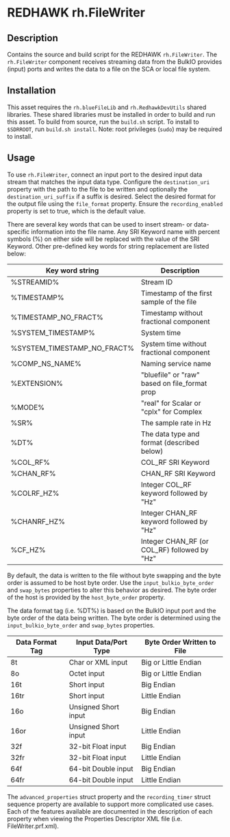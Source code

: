 # REDHAWK rh.FileWriter

## Description

Contains the source and build script for the REDHAWK
`rh.FileWriter`. The `rh.FileWriter` component receives streaming data from the
BulkIO provides (input) ports and writes the data to a file on the SCA or local
file system.

## Installation

This asset requires the `rh.blueFileLib` and `rh.RedhawkDevUtils` shared libraries.
These shared libraries must be installed in order to build and run this asset.
To build from source, run the `build.sh` script. To install to `$SDRROOT`, run `build.sh install`.
Note: root privileges (`sudo`) may be required to install.

## Usage

To use `rh.FileWriter`, connect an input port to the desired input data stream
that matches the input data type. Configure the `destination_uri` property with
the path to the file to be written and optionally the `destination_uri_suffix`
if a suffix is desired. Select the desired format for the output file using the
`file_format` property. Ensure the `recording_enabled` property is set to true,
which is the default value.

There are several key words that can be used to insert stream- or data-specific
information into the file name. Any SRI Keyword name with percent symbols (%)
on either side will be replaced with the value of the SRI Keyword. Other
pre-defined key words for string replacement are listed below:

| Key word string             | Description                                   |
| --------------------------- | --------------------------------------------- |
| %STREAMID%                  | Stream ID                                     |
| %TIMESTAMP%                 | Timestamp of the first sample of the file     |
| %TIMESTAMP_NO_FRACT%        | Timestamp without fractional component        |
| %SYSTEM_TIMESTAMP%          | System time                                   |
| %SYSTEM_TIMESTAMP_NO_FRACT% | System time without fractional component      |
| %COMP_NS_NAME%              | Naming service name                           |
| %EXTENSION%                 | "bluefile" or "raw" based on file_format prop |
| %MODE%                      | "real" for Scalar or "cplx" for Complex       |
| %SR%                        | The sample rate in Hz                         |
| %DT%                        | The data type and format (described below)    |
| %COL_RF%                    | COL_RF SRI Keyword                            |
| %CHAN_RF%                   | CHAN_RF SRI Keyword                           |
| %COLRF_HZ%                  | Integer COL_RF keyword followed by "Hz"       |
| %CHANRF_HZ%                 | Integer CHAN_RF keyword followed by "Hz"      |
| %CF_HZ%                     | Integer CHAN_RF (or COL_RF) followed by "Hz"  |

By default, the data is written to the file without byte swapping and the byte
order is assumed to be host byte order. Use the `input_bulkio_byte_order` and
`swap_bytes` properties to alter this behavior as desired. The byte order of the
host is provided by the `host_byte_order` property.

The data format tag (i.e. %DT%) is based on the BulkIO input port and the byte
order of the data being written. The byte order is determined using the
`input_bulkio_byte_order` and `swap_bytes` properties.

| Data Format Tag | Input Data/Port Type | Byte Order Written to File |
| --------------- | -------------------- | -------------------------- |
| 8t              | Char or XML input    | Big or Little Endian       |
| 8o              | Octet input          | Big or Little Endian       |
| 16t             | Short input          | Big Endian                 |
| 16tr            | Short input          | Little Endian              |
| 16o             | Unsigned Short input | Big Endian                 |
| 16or            | Unsigned Short input | Little Endian              |
| 32f             | 32-bit Float input   | Big Endian                 |
| 32fr            | 32-bit Float input   | Little Endian              |
| 64f             | 64-bit Double input  | Big Endian                 |
| 64fr            | 64-bit Double input  | Little Endian              |

The `advanced_properties` struct property and the `recording_timer` struct
sequence property are available to support more complicated use cases. Each of
the features available are documented in the description of each property when
viewing the Properties Descriptor XML file (i.e. FileWriter.prf.xml).
